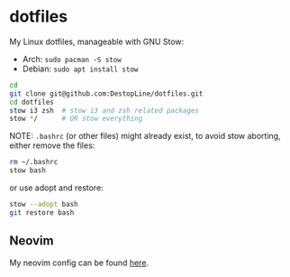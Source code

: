 # dotfiles
My Linux dotfiles, manageable with GNU Stow:
- Arch: `sudo pacman -S stow`
- Debian: `sudo apt install stow`
```sh
cd
git clone git@github.com:DestopLine/dotfiles.git
cd dotfiles
stow i3 zsh  # stow i3 and zsh related packages
stow */      # OR stow everything
```
NOTE: `.bashrc` (or other files) might already exist, to avoid stow aborting, either remove the files:
```sh
rm ~/.bashrc
stow bash
```
or use adopt and restore:
```sh
stow --adopt bash
git restore bash
```

## Neovim
My neovim config can be found [here](https://github.com/DestopLine/nvim).
